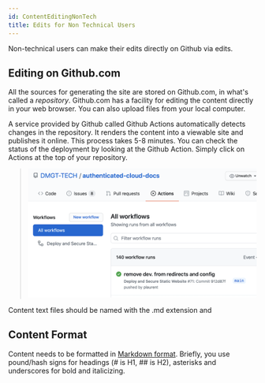 ```yaml
---
id: ContentEditingNonTech
title: Edits for Non Technical Users
---
```


Non-technical users can make their edits directly on Github via edits.

## Editing on Github.com

All the sources for generating the site are stored on Github.com, in what's called a *repository*.  Github.com has a facility for editing the content directly in your web browser.  You can also upload files from your local computer.

A service provided by Github called Github Actions automatically detects changes in the repository. It renders the content into a viewable site and publishes it online. This process takes 5-8 minutes. You can check the status of the deployment by looking at the Github Action.  Simply click on Actions at the top of your repository.

> ![Example banner](../assets/github_action_half.png)




Content text files should be named with the .md extension and




## Content Format

Content needs to be formatted in [Markdown format](https://daringfireball.net/projects/markdown/syntax).  Briefly, you use pound/hash signs for headings (# is H1, ## is H2), asterisks and underscores for bold and italicizing.




